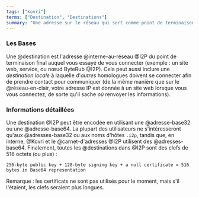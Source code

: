 ```yaml
---
tags: ["kovri"]
terms: ["Destination", "Destinations"]
summary: "Une adresse sur le réseau qui sert comme point de terminaison (soit local, soit distant)."
---
```


### Les Bases

Une @destination est l'adresse @interne-au-réseau @I2P du point de terminaison final auquel vous essayé de vous connecter (exemple : un site web, service, ou nœud ByteRub @I2P). Cela peut aussi inclure une *destination locale* à laquelle d'*autres* homologues doivent se connecter afin de prendre contact pour communiquer (de la même manière que sur le @réseau-en-clair, votre adresse IP est donnée à un site web lorsque vous vous connectez, de sorte qu'il sache *où* renvoyer les informations).

### Informations détaillées

Une destination @I2P peut être encodée en utilisant une @adresse-base32 ou une @adresse-base64. La plupart des utilisateurs ne s'intéresseront qu'aux @adresses-base32 ou aux noms d'hôtes `.i2p`, tandis que, en interne, @Kovri et le @carnet-d'adresses @I2P utilisent des @adresses-base64. Finalement, toutes les @destinations dans @I2P sont des clefs de 516 octets (ou plus) :

`256-byte public key + 128-byte signing key + a null certificate = 516 bytes in Base64 representation`

Remarque : les certificats ne sont pas utilisés pour le moment, mais s'il l'étaient, les clefs seraient plus longues.
